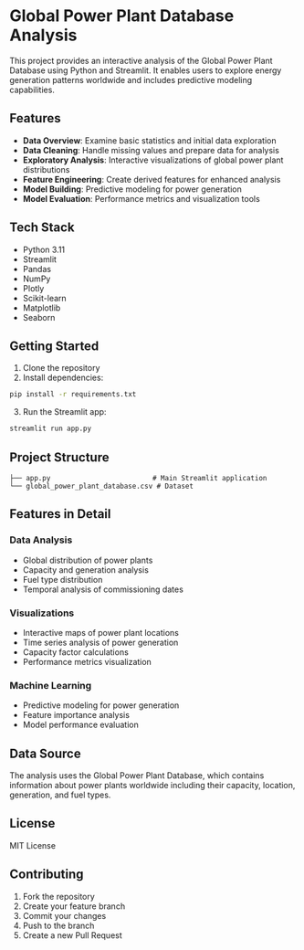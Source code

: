 
# Global Power Plant Database Analysis

This project provides an interactive analysis of the Global Power Plant Database using Python and Streamlit. It enables users to explore energy generation patterns worldwide and includes predictive modeling capabilities.

## Features

- **Data Overview**: Examine basic statistics and initial data exploration
- **Data Cleaning**: Handle missing values and prepare data for analysis
- **Exploratory Analysis**: Interactive visualizations of global power plant distributions
- **Feature Engineering**: Create derived features for enhanced analysis
- **Model Building**: Predictive modeling for power generation
- **Model Evaluation**: Performance metrics and visualization tools

## Tech Stack

- Python 3.11
- Streamlit
- Pandas
- NumPy
- Plotly
- Scikit-learn
- Matplotlib
- Seaborn

## Getting Started

1. Clone the repository
2. Install dependencies:
```bash
pip install -r requirements.txt
```
3. Run the Streamlit app:
```bash
streamlit run app.py
```

## Project Structure

```
├── app.py                         # Main Streamlit application
└── global_power_plant_database.csv # Dataset
```

## Features in Detail

### Data Analysis
- Global distribution of power plants
- Capacity and generation analysis
- Fuel type distribution
- Temporal analysis of commissioning dates

### Visualizations
- Interactive maps of power plant locations
- Time series analysis of power generation
- Capacity factor calculations
- Performance metrics visualization

### Machine Learning
- Predictive modeling for power generation
- Feature importance analysis
- Model performance evaluation

## Data Source

The analysis uses the Global Power Plant Database, which contains information about power plants worldwide including their capacity, location, generation, and fuel types.

## License

MIT License

## Contributing

1. Fork the repository
2. Create your feature branch
3. Commit your changes
4. Push to the branch
5. Create a new Pull Request
